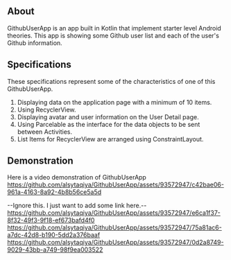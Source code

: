 ## About
GithubUserApp is an app built in Kotlin that implement starter level Android theories. This app is showing some Github user list and each of the user's Github information.

## Specifications
These specifications represent some of the characteristics of one of this GithubUserApp.
1. Displaying data on the application page with a minimum of 10 items.
2. Using RecyclerView.
3. Displaying avatar and user information on the User Detail page.
4. Using Parcelable as the interface for the data objects to be sent between Activities.
5. List Items for RecyclerView are arranged using ConstraintLayout.

## Demonstration
Here is a video demonstration of GithubUserApp
https://github.com/alsytaqiya/GithubUserApp/assets/93572947/c42bae06-961a-4163-8a92-4b8b56ce5a5d

--Ignore this. I just want to add some link here.-- 
https://github.com/alsytaqiya/GithubUserApp/assets/93572947/e6ca1f37-8f32-49f3-9f18-ef673bafd4f0
https://github.com/alsytaqiya/GithubUserApp/assets/93572947/75a81ac6-a7dc-42d8-b190-5dd2a376baaf
https://github.com/alsytaqiya/GithubUserApp/assets/93572947/0d2a8749-9029-43bb-a749-98f9ea003522

